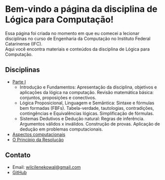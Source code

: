 # Bem-vindo a página da disciplina de Lógica para Computação!

Essa página foi criada no momento em que eu comecei a lecionar disciplinas no curso de Engenharia da Computação no Instituto Federal Catarinense (IFC).  
Aqui você encontra materiais e conteúdos da disciplina de Lógica para Computação.

## Disciplinas
- [Parte I](introducao)
  - Introdução e Fundamentos: Apresentação da disciplina, objetivos e aplicações da lógica na computação. Revisão matemática básica: conjuntos, proposições e conectivos.
  - Lógica Proposicional, Linguagem e Semântica: Sintaxe e fórmulas bem formadas (FBFs). Tabela-verdade, tautologias, contradições, contingências e Equivalências lógicas. Simplificação de fórmulas.
  - Sistemas Dedutivos e Dedução natural: Regras de inferência. Argumentos válidos x inválidos. Construção de provas. Aplicação de dedução em problemas computacionais.
- [Aspectos computacionais](aspectoscomputacionais.md)
- [O Princípio da Resolução](cnf.md)

## Contato
- Email: wilcilenekowal@gmail.com
- [GitHub](https://github.com/wilcilene)
